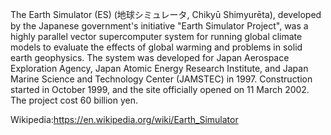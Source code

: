 The Earth Simulator (ES) (地球シミュレータ, Chikyū Shimyurēta), developed by the Japanese government's initiative "Earth Simulator Project", was a highly parallel vector supercomputer system for running global climate models to evaluate the effects of global warming and problems in solid earth geophysics. The system was developed for Japan Aerospace Exploration Agency, Japan Atomic Energy Research Institute, and Japan Marine Science and Technology Center (JAMSTEC) in 1997. Construction started in October 1999, and the site officially opened on 11 March 2002. The project cost 60 billion yen. 

Wikipedia:https://en.wikipedia.org/wiki/Earth_Simulator